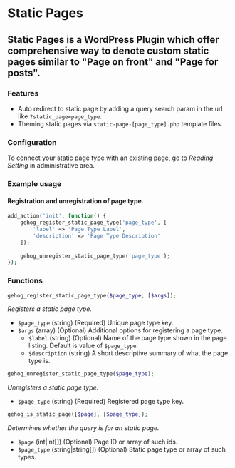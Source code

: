 # Static Pages

## Static Pages is a WordPress Plugin which offer comprehensive way to denote custom static pages similar to "Page on front" and "Page for posts".

### Features
- Auto redirect to static page by adding a query search param in the url like `?static_page=page_type`.
- Theming static pages via `static-page-[page_type].php` template files.

### Configuration
To connect your static page type with an existing page, go to *Reading Setting* in administrative area.

### Example usage

#### Registration and unregistration of page type.
```php
add_action('init', function() {
    gehog_register_static_page_type('page_type', [
        'label' => 'Page Type Label',
        'description' => 'Page Type Description'
    ]);
    
    gehog_unregister_static_page_type('page_type');
});
```

### Functions

```php
gehog_register_static_page_type($page_type, [$args]);
```
_Registers a static page type._
- `$page_type` (string) (Required) Unique page type key.
- `$args` (array) (Optional) Additional options for registering a page type.
    - `$label` (string) (Optional) Name of the page type shown in the page listing. Default is value of `$page_type`.
    - `$description` (string) A short descriptive summary of what the page type is.

```php
gehog_unregister_static_page_type($page_type);
```
_Unregisters a static page type._
- `$page_type` (string) (Required) Registered page type key.

```php
gehog_is_static_page([$page], [$page_type]);
```
_Determines whether the query is for an static page._
- `$page` (int|int[]) (Optional) Page ID or array of such ids.
- `$page_type` (string|string[]) (Optional) Static page type or array of such types.
